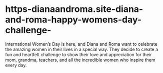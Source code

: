 # https-dianaandroma.site-diana-and-roma-happy-womens-day-challenge-
International Women’s Day is here, and Diana and Roma want to celebrate the amazing women in their lives in a special way. They decide to create a fun and heartfelt challenge to show their love and appreciation for their mom, grandma, teachers, and all the incredible women who inspire them every day.
